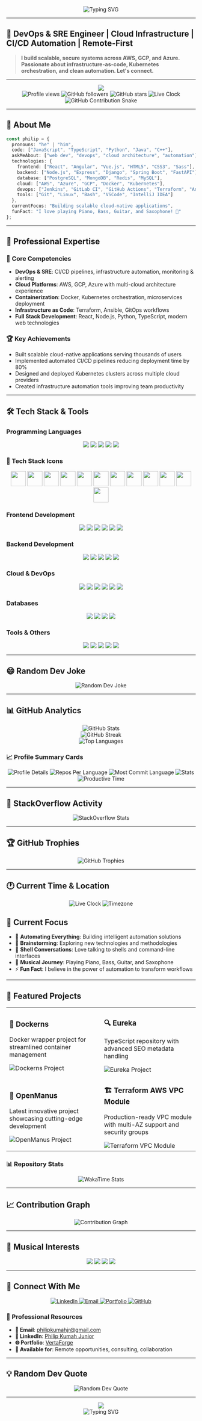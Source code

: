 <div align="center">
  <img src="https://readme-typing-svg.herokuapp.com?font=Fira+Code&pause=1000&color=00D4FF&center=true&vCenter=true&width=435&lines=Hello+World!+%F0%9F%91%8B;I'm+Philip+Kumah+Junior;Full+Stack+Developer;DevOps+Engineer;Cloud+Architect;Always+Learning+New+Things" alt="Typing SVG" />
</div>

---

## 🎯 **DevOps & SRE Engineer | Cloud Infrastructure | CI/CD Automation | Remote-First**

> **I build scalable, secure systems across AWS, GCP, and Azure. Passionate about infrastructure-as-code, Kubernetes orchestration, and clean automation. Let's connect.**

---

<div align="center">
  <img src="https://capsule-render.vercel.app/api?type=waving&color=gradient&customColorList=6,11,20&height=200&section=header&text=Philip%20Kumah%20Junior&fontSize=50&fontAlignY=35&desc=Full%20Stack%20Developer%20%7C%20DevOps%20Engineer%20%7C%20Cloud%20Architect&descAlignY=55&descAlign=50" />
</div>

<div align="center">
  <img src="https://komarev.com/ghpvc/?username=jkudjo&label=Profile%20views&color=0e75b6&style=flat" alt="Profile views" />
  <img src="https://img.shields.io/github/followers/jkudjo?label=Followers&style=social" alt="GitHub followers" />
  <img src="https://img.shields.io/github/stars/jkudjo?label=Stars&style=social" alt="GitHub stars" />
  <img src="https://img.shields.io/badge/Current%20Time-🕐%20Live%20Clock-blue?style=flat" alt="Live Clock" />
</div>

<!-- GitHub Contribution Snake -->
<div align="center">
  <img src="https://raw.githubusercontent.com/jkudjo/jkudjo/output/github-contribution-grid-snake.svg" alt="GitHub Contribution Snake" />
</div>

---

## 🚀 About Me

```typescript
const philip = {
  pronouns: "he" | "him",
  code: ["JavaScript", "TypeScript", "Python", "Java", "C++"],
  askMeAbout: ["web dev", "devops", "cloud architecture", "automation"],
  technologies: {
    frontend: ["React", "Angular", "Vue.js", "HTML5", "CSS3", "Sass"],
    backend: ["Node.js", "Express", "Django", "Spring Boot", "FastAPI"],
    database: ["PostgreSQL", "MongoDB", "Redis", "MySQL"],
    cloud: ["AWS", "Azure", "GCP", "Docker", "Kubernetes"],
    devops: ["Jenkins", "GitLab CI", "GitHub Actions", "Terraform", "Ansible"],
    tools: ["Git", "Linux", "Bash", "VSCode", "IntelliJ IDEA"]
  },
  currentFocus: "Building scalable cloud-native applications",
  funFact: "I love playing Piano, Bass, Guitar, and Saxophone! 🎵"
};
```

---

## 💼 Professional Expertise

### 🎯 **Core Competencies**
- **DevOps & SRE**: CI/CD pipelines, infrastructure automation, monitoring & alerting
- **Cloud Platforms**: AWS, GCP, Azure with multi-cloud architecture experience
- **Containerization**: Docker, Kubernetes orchestration, microservices deployment
- **Infrastructure as Code**: Terraform, Ansible, GitOps workflows
- **Full Stack Development**: React, Node.js, Python, TypeScript, modern web technologies

### 🏆 **Key Achievements**
- Built scalable cloud-native applications serving thousands of users
- Implemented automated CI/CD pipelines reducing deployment time by 80%
- Designed and deployed Kubernetes clusters across multiple cloud providers
- Created infrastructure automation tools improving team productivity

---

## 🛠️ Tech Stack & Tools

### Programming Languages
<div align="center">
  <img src="https://img.shields.io/badge/JavaScript-F7DF1E?style=for-the-badge&logo=javascript&logoColor=black" />
  <img src="https://img.shields.io/badge/TypeScript-007ACC?style=for-the-badge&logo=typescript&logoColor=white" />
  <img src="https://img.shields.io/badge/Python-3776AB?style=for-the-badge&logo=python&logoColor=white" />
  <img src="https://img.shields.io/badge/Java-ED8B00?style=for-the-badge&logo=java&logoColor=white" />
  <img src="https://img.shields.io/badge/C%2B%2B-00599C?style=for-the-badge&logo=c%2B%2B&logoColor=white" />
</div>

### 🎯 Tech Stack Icons
<div align="center">
  <img src="https://cdn.jsdelivr.net/gh/devicons/devicon/icons/javascript/javascript-original.svg" width="40" height="40" />
  <img src="https://cdn.jsdelivr.net/gh/devicons/devicon/icons/typescript/typescript-original.svg" width="40" height="40" />
  <img src="https://cdn.jsdelivr.net/gh/devicons/devicon/icons/python/python-original.svg" width="40" height="40" />
  <img src="https://cdn.jsdelivr.net/gh/devicons/devicon/icons/java/java-original.svg" width="40" height="40" />
  <img src="https://cdn.jsdelivr.net/gh/devicons/devicon/icons/react/react-original.svg" width="40" height="40" />
  <img src="https://cdn.jsdelivr.net/gh/devicons/devicon/icons/angular/angular-original.svg" width="40" height="40" />
  <img src="https://cdn.jsdelivr.net/gh/devicons/devicon/icons/vuejs/vuejs-original.svg" width="40" height="40" />
  <img src="https://cdn.jsdelivr.net/gh/devicons/devicon/icons/nodejs/nodejs-original.svg" width="40" height="40" />
  <img src="https://cdn.jsdelivr.net/gh/devicons/devicon/icons/docker/docker-original.svg" width="40" height="40" />
  <img src="https://cdn.jsdelivr.net/gh/devicons/devicon/icons/kubernetes/kubernetes-plain.svg" width="40" height="40" />
  <img src="https://cdn.jsdelivr.net/gh/devicons/devicon/icons/amazonwebservices/amazonwebservices-original.svg" width="40" height="40" />
  <img src="https://cdn.jsdelivr.net/gh/devicons/devicon/icons/azure/azure-original.svg" width="40" height="40" />
</div>

### Frontend Development
<div align="center">
  <img src="https://img.shields.io/badge/React-20232A?style=for-the-badge&logo=react&logoColor=61DAFB" />
  <img src="https://img.shields.io/badge/Angular-DD0031?style=for-the-badge&logo=angular&logoColor=white" />
  <img src="https://img.shields.io/badge/Vue.js-35495E?style=for-the-badge&logo=vue.js&logoColor=4FC08D" />
  <img src="https://img.shields.io/badge/HTML5-E34F26?style=for-the-badge&logo=html5&logoColor=white" />
  <img src="https://img.shields.io/badge/CSS3-1572B6?style=for-the-badge&logo=css3&logoColor=white" />
  <img src="https://img.shields.io/badge/Sass-CC6699?style=for-the-badge&logo=sass&logoColor=white" />
</div>

### Backend Development
<div align="center">
  <img src="https://img.shields.io/badge/Node.js-43853D?style=for-the-badge&logo=node.js&logoColor=white" />
  <img src="https://img.shields.io/badge/Express.js-404D59?style=for-the-badge" />
  <img src="https://img.shields.io/badge/Django-092E20?style=for-the-badge&logo=django&logoColor=white" />
  <img src="https://img.shields.io/badge/Spring_Boot-F2F4F9?style=for-the-badge&logo=spring-boot" />
  <img src="https://img.shields.io/badge/FastAPI-005571?style=for-the-badge&logo=fastapi" />
</div>

### Cloud & DevOps
<div align="center">
  <img src="https://img.shields.io/badge/Amazon_AWS-232F3E?style=for-the-badge&logo=amazon-aws&logoColor=white" />
  <img src="https://img.shields.io/badge/Microsoft_Azure-0089D6?style=for-the-badge&logo=microsoft-azure&logoColor=white" />
  <img src="https://img.shields.io/badge/Google_Cloud-4285F4?style=for-the-badge&logo=google-cloud&logoColor=white" />
  <img src="https://img.shields.io/badge/Docker-2496ED?style=for-the-badge&logo=docker&logoColor=white" />
  <img src="https://img.shields.io/badge/kubernetes-326ce5.svg?&style=for-the-badge&logo=kubernetes&logoColor=white" />
  <img src="https://img.shields.io/badge/Terraform-7B42BC?style=for-the-badge&logo=terraform&logoColor=white" />
</div>

### Databases
<div align="center">
  <img src="https://img.shields.io/badge/PostgreSQL-316192?style=for-the-badge&logo=postgresql&logoColor=white" />
  <img src="https://img.shields.io/badge/MongoDB-4EA94B?style=for-the-badge&logo=mongodb&logoColor=white" />
  <img src="https://img.shields.io/badge/Redis-DC382D?style=for-the-badge&logo=redis&logoColor=white" />
  <img src="https://img.shields.io/badge/MySQL-00000F?style=for-the-badge&logo=mysql&logoColor=white" />
</div>

### Tools & Others
<div align="center">
  <img src="https://img.shields.io/badge/Git-F05032?style=for-the-badge&logo=git&logoColor=white" />
  <img src="https://img.shields.io/badge/Linux-FCC624?style=for-the-badge&logo=linux&logoColor=black" />
  <img src="https://img.shields.io/badge/Visual_Studio_Code-0078D4?style=for-the-badge&logo=visual%20studio%20code&logoColor=white" />
  <img src="https://img.shields.io/badge/Jenkins-D24939?style=for-the-badge&logo=Jenkins&logoColor=white" />
  <img src="https://img.shields.io/badge/GitLab-330F63?style=for-the-badge&logo=gitlab&logoColor=white" />
</div>

---

## 😄 Random Dev Joke

<div align="center">
  <img src="https://readme-jokes.vercel.app/api?theme=tokyonight&hideBorder" alt="Random Dev Joke" />
</div>

---

## 📊 GitHub Analytics

<div align="center">
  <img src="https://github-readme-stats.vercel.app/api?username=jkudjo&show_icons=true&theme=tokyonight&hide_border=true&count_private=true&cache_seconds=1800" alt="GitHub Stats" />
</div>

<div align="center">
  <img src="https://github-readme-streak-stats.herokuapp.com/?user=jkudjo&theme=tokyonight&hide_border=true&cache_seconds=1800" alt="GitHub Streak" />
</div>

<div align="center">
  <img src="https://github-readme-stats.vercel.app/api/top-langs/?username=jkudjo&layout=compact&theme=tokyonight&hide_border=true&cache_seconds=1800" alt="Top Languages" />
</div>

### 📈 Profile Summary Cards
<div align="center">
  <img src="https://github-profile-summary-cards.vercel.app/api/cards/profile-details?username=jkudjo&theme=tokyonight" alt="Profile Details" />
  <img src="https://github-profile-summary-cards.vercel.app/api/cards/repos-per-language?username=jkudjo&theme=tokyonight" alt="Repos Per Language" />
  <img src="https://github-profile-summary-cards.vercel.app/api/cards/most-commit-language?username=jkudjo&theme=tokyonight" alt="Most Commit Language" />
  <img src="https://github-profile-summary-cards.vercel.app/api/cards/stats?username=jkudjo&theme=tokyonight" alt="Stats" />
  <img src="https://github-profile-summary-cards.vercel.app/api/cards/productive-time?username=jkudjo&theme=tokyonight" alt="Productive Time" />
</div>

---

## 💬 StackOverflow Activity

<div align="center">
  <img src="https://github-readme-stackoverflow.vercel.app/?userID=YOUR_STACKOVERFLOW_USER_ID&theme=tokyonight" alt="StackOverflow Stats" />
</div>

---

## 🏆 GitHub Trophies

<div align="center">
  <img src="https://github-profile-trophy.vercel.app/?username=jkudjo&theme=tokyonight&no-frame=true&no-bg=true&margin-w=4" alt="GitHub Trophies" />
</div>

---

## 🕐 Current Time & Location

<div align="center">
  <img src="https://img.shields.io/badge/Current%20Time-🕐%20Live%20Clock-blue?style=for-the-badge" alt="Live Clock" />
  <img src="https://img.shields.io/badge/Timezone-UTC%2B0-green?style=for-the-badge" alt="Timezone" />
</div>

## 🎯 Current Focus

- 🔭 **Automating Everything**: Building intelligent automation solutions
- 🌱 **Brainstorming**: Exploring new technologies and methodologies
- 💬 **Shell Conversations**: Love talking to shells and command-line interfaces
- 🎵 **Musical Journey**: Playing Piano, Bass, Guitar, and Saxophone
- ⚡ **Fun Fact**: I believe in the power of automation to transform workflows

---

## 🚀 Featured Projects

<div align="center">
  <table>
    <tr>
      <td width="50%">
        <h3>🐳 Dockerns</h3>
        <p>Docker wrapper project for streamlined container management</p>
        <img src="https://github-readme-stats.vercel.app/api/pin/?username=jkudjo&repo=Dockerns&theme=tokyonight" alt="Dockerns Project" />
      </td>
      <td width="50%">
        <h3>🔍 Eureka</h3>
        <p>TypeScript repository with advanced SEO metadata handling</p>
        <img src="https://github-readme-stats.vercel.app/api/pin/?username=jkudjo&repo=eureka&theme=tokyonight" alt="Eureka Project" />
      </td>
    </tr>
    <tr>
      <td width="50%">
        <h3>🤖 OpenManus</h3>
        <p>Latest innovative project showcasing cutting-edge development</p>
        <img src="https://github-readme-stats.vercel.app/api/pin/?username=jkudjo&repo=OpenManus&theme=tokyonight" alt="OpenManus Project" />
      </td>
      <td width="50%">
        <h3>🏗️ Terraform AWS VPC Module</h3>
        <p>Production-ready VPC module with multi-AZ support and security groups</p>
        <img src="https://github-readme-stats.vercel.app/api/pin/?username=jkudjo&repo=terraform-aws-vpc-module&theme=tokyonight" alt="Terraform VPC Module" />
      </td>
    </tr>
  </table>
</div>

### 📊 Repository Stats
<div align="center">
  <img src="https://github-readme-stats.vercel.app/api/wakatime?username=jkudjo&theme=tokyonight&hide_border=true" alt="WakaTime Stats" />
</div>

---

## 📈 Contribution Graph

<div align="center">
  <img src="https://github-readme-activity-graph.vercel.app/graph?username=jkudjo&theme=tokyonight&hide_border=true" alt="Contribution Graph" />
</div>

---

## 🎵 Musical Interests

<div align="center">
  <img src="https://img.shields.io/badge/Piano-000000?style=for-the-badge&logo=piano&logoColor=white" />
  <img src="https://img.shields.io/badge/Bass-000000?style=for-the-badge&logo=bass&logoColor=white" />
  <img src="https://img.shields.io/badge/Guitar-000000?style=for-the-badge&logo=guitar&logoColor=white" />
  <img src="https://img.shields.io/badge/Saxophone-000000?style=for-the-badge&logo=saxophone&logoColor=white" />
</div>

---

## 🤝 Connect With Me

<div align="center">
  <a href="https://www.linkedin.com/in/philip-kumah-junior/">
    <img src="https://img.shields.io/badge/LinkedIn-0077B5?style=for-the-badge&logo=linkedin&logoColor=white" alt="LinkedIn" />
  </a>
  <a href="mailto:philipkumahjr@gmail.com">
    <img src="https://img.shields.io/badge/Email-D14836?style=for-the-badge&logo=gmail&logoColor=white" alt="Email" />
  </a>
  <a href="https://vertaforge.com/contact">
    <img src="https://img.shields.io/badge/Portfolio-FF5722?style=for-the-badge&logo=portfolio&logoColor=white" alt="Portfolio" />
  </a>
  <a href="https://github.com/jkudjo">
    <img src="https://img.shields.io/badge/GitHub-100000?style=for-the-badge&logo=github&logoColor=white" alt="GitHub" />
  </a>
</div>

### 📄 Professional Resources
- **📧 Email**: [philipkumahjr@gmail.com](mailto:philipkumahjr@gmail.com)
- **💼 LinkedIn**: [Philip Kumah Junior](https://www.linkedin.com/in/philip-kumah-junior/)
- **🌐 Portfolio**: [VertaForge](https://vertaforge.com/contact)
- **📱 Available for**: Remote opportunities, consulting, collaboration

---

## 💡 Random Dev Quote

<div align="center">
  <img src="https://quotes-github-readme.vercel.app/api?type=horizontal&theme=tokyonight" alt="Random Dev Quote" />
</div>

---

<div align="center">
  <img src="https://capsule-render.vercel.app/api?type=waving&color=gradient&customColorList=6,11,20&height=100&section=footer" />
</div>

<div align="center">
  <img src="https://readme-typing-svg.herokuapp.com?font=Fira+Code&pause=1000&color=00D4FF&center=true&vCenter=true&width=435&lines=Thanks+for+visiting!+%F0%9F%98%8A;Let's+connect+and+build+something+amazing!+%F0%9F%9A%80" alt="Typing SVG" />
</div>
